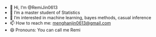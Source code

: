 - 👋 Hi, I’m @RemiJin0613
- 👀 I’m a master student of Statistics
- 🌱 I’m interested in machine learning, bayes methods, casual inference
- 📫 How to reach me: menghanjin0613@gmail.com
- 😄 Pronouns: You can call me Remi 

<!---
RemiJin0613/RemiJin0613 is a ✨ special ✨ repository because its `README.md` (this file) appears on your GitHub profile.
You can click the Preview link to take a look at your changes.
--->
